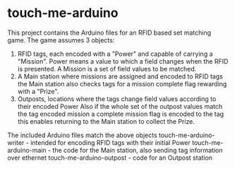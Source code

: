 # touch-me-arduino
This project contains the Arduino files for an RFID based set matching game.
The game assumes 3 objects:
1. RFID tags, each encoded with a "Power" and capable of carrying a "Mission".
   Power means a value to which a field changes when the RFID is presented.
   A Mission is a set of field values to be matched.
2. A Main station where missions are assigned and encoded to RFID tags 
   the Main station also checks tags for a mission complete flag rewarding with a "Prize".
3. Outposts, locations where the tags change field values according to their encoded Power
   Also if the whole set of the outpost values match the tag encoded mission a complete mission flag is encoded to the tag
   this enables returning to the Main station to collect the Prize.
   
The included Arduino files match the above objects
touch-me-arduino-writer - intended for encoding RFID tags with their initial Power
touch-me-arduino-main - the code for the Main station, also sending tag information over ethernet
touch-me-arduino-outpost - code for an Outpost station
